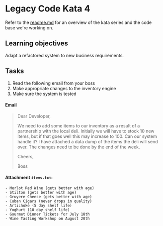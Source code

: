 # Legacy Code Kata 4

Refer to the [readme.md](README.md) for an overview of the kata series and the code base we're working on.

## Learning objectives

Adapt a refactored system to new business requirements.

## Tasks

1. Read the following email from your boss
2. Make appropriate changes to the inventory engine
3. Make sure the system is tested

#### Email

> Dear Developer,
>
> We need to add some items to our inventory as a result of a partnership with the local deli. Initially we will have to stock 10 new items, but if that goes well this may increase to 100. Can our system handle it? I have attached a data dump of the items the deli will send over. The changes need to be done by the end of the week.
>
> Cheers,
>
> Boss

#### Attachment `items.txt`:

```
- Merlot Red Wine (gets better with age)
- Stilton (gets better with age)
- Gruyere Cheese (gets better with age)
- Cuban Cigars (never drops in quality)
- Artichoke (5 day shelf life)
- Yoghurt (10 day shelf life)
- Gourmet Dinner Tickets for July 18th
- Wine Tasting Workshop on August 20th
```
